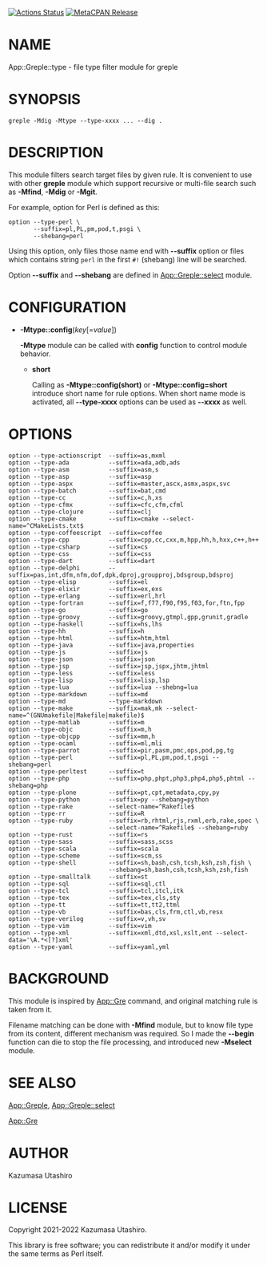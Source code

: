 [![Actions Status](https://github.com/kaz-utashiro/greple-type/workflows/test/badge.svg)](https://github.com/kaz-utashiro/greple-type/actions) [![MetaCPAN Release](https://badge.fury.io/pl/App-Greple-type.svg)](https://metacpan.org/release/App-Greple-type)
# NAME

App::Greple::type - file type filter module for greple

# SYNOPSIS

    greple -Mdig -Mtype --type-xxxx ... --dig .

# DESCRIPTION

This module filters search target files by given rule.  It is
convenient to use with other **greple** module which support recursive
or multi-file search such as **-Mfind**, **-Mdig** or **-Mgit**.

For example, option for Perl is defined as this:

    option --type-perl \
           --suffix=pl,PL,pm,pod,t,psgi \
           --shebang=perl

Using this option, only files those name end with **--suffix** option
or files which contains string `perl` in the first `#!` (shebang)
line will be searched.

Option **--suffix** and **--shebang** are defined in
[App::Greple::select](https://metacpan.org/pod/App%3A%3AGreple%3A%3Aselect) module.

# CONFIGURATION

- **-Mtype::config**(_key_\[=_value_\])

    **-Mtype** module can be called with **config** function to control
    module behavior.

    - **short**

        Calling as **-Mtype::config(short)** or **-Mtype::config=short**
        introduce short name for rule options.  When short name mode is
        activated, all **--type-xxxx** options can be used as **--xxxx** as
        well.

# OPTIONS

    option --type-actionscript  --suffix=as,mxml
    option --type-ada           --suffix=ada,adb,ads
    option --type-asm           --suffix=asm,s
    option --type-asp           --suffix=asp
    option --type-aspx          --suffix=master,ascx,asmx,aspx,svc
    option --type-batch         --suffix=bat,cmd
    option --type-cc            --suffix=c,h,xs
    option --type-cfmx          --suffix=cfc,cfm,cfml
    option --type-clojure       --suffix=clj
    option --type-cmake         --suffix=cmake --select-name=^CMakeLists.txt$
    option --type-coffeescript  --suffix=coffee
    option --type-cpp           --suffix=cpp,cc,cxx,m,hpp,hh,h,hxx,c++,h++
    option --type-csharp        --suffix=cs
    option --type-css           --suffix=css
    option --type-dart          --suffix=dart
    option --type-delphi        --suffix=pas,int,dfm,nfm,dof,dpk,dproj,groupproj,bdsgroup,bdsproj
    option --type-elisp         --suffix=el
    option --type-elixir        --suffix=ex,exs
    option --type-erlang        --suffix=erl,hrl
    option --type-fortran       --suffix=f,f77,f90,f95,f03,for,ftn,fpp
    option --type-go            --suffix=go
    option --type-groovy        --suffix=groovy,gtmpl,gpp,grunit,gradle
    option --type-haskell       --suffix=hs,lhs
    option --type-hh            --suffix=h
    option --type-html          --suffix=htm,html
    option --type-java          --suffix=java,properties
    option --type-js            --suffix=js
    option --type-json          --suffix=json
    option --type-jsp           --suffix=jsp,jspx,jhtm,jhtml
    option --type-less          --suffix=less
    option --type-lisp          --suffix=lisp,lsp
    option --type-lua           --suffix=lua --shebng=lua
    option --type-markdown      --suffix=md
    option --type-md            --type-markdown
    option --type-make          --suffix=mak,mk --select-name=^(GNUmakefile|Makefile|makefile)$
    option --type-matlab        --suffix=m
    option --type-objc          --suffix=m,h
    option --type-objcpp        --suffix=mm,h
    option --type-ocaml         --suffix=ml,mli
    option --type-parrot        --suffix=pir,pasm,pmc,ops,pod,pg,tg
    option --type-perl          --suffix=pl,PL,pm,pod,t,psgi --shebang=perl
    option --type-perltest      --suffix=t
    option --type-php           --suffix=php,phpt,php3,php4,php5,phtml --shebang=php
    option --type-plone         --suffix=pt,cpt,metadata,cpy,py
    option --type-python        --suffix=py --shebang=python
    option --type-rake          --select-name=^Rakefile$
    option --type-rr            --suffix=R
    option --type-ruby          --suffix=rb,rhtml,rjs,rxml,erb,rake,spec \
                                --select-name=^Rakefile$ --shebang=ruby
    option --type-rust          --suffix=rs
    option --type-sass          --suffix=sass,scss
    option --type-scala         --suffix=scala
    option --type-scheme        --suffix=scm,ss
    option --type-shell         --suffix=sh,bash,csh,tcsh,ksh,zsh,fish \
                                --shebang=sh,bash,csh,tcsh,ksh,zsh,fish
    option --type-smalltalk     --suffix=st
    option --type-sql           --suffix=sql,ctl
    option --type-tcl           --suffix=tcl,itcl,itk
    option --type-tex           --suffix=tex,cls,sty
    option --type-tt            --suffix=tt,tt2,ttml
    option --type-vb            --suffix=bas,cls,frm,ctl,vb,resx
    option --type-verilog       --suffix=v,vh,sv
    option --type-vim           --suffix=vim
    option --type-xml           --suffix=xml,dtd,xsl,xslt,ent --select-data='\A.*<[?]xml'
    option --type-yaml          --suffix=yaml,yml

# BACKGROUND

This module is inspired by [App::Gre](https://metacpan.org/pod/App%3A%3AGre) command, and original matching
rule is taken from it.

Filename matching can be done with **-Mfind** module, but to know file
type from its content, different mechanism was required.  So I made
the **--begin** function can die to stop the file processing, and
introduced new **-Mselect** module.

# SEE ALSO

[App::Greple](https://metacpan.org/pod/App%3A%3AGreple), [App::Greple::select](https://metacpan.org/pod/App%3A%3AGreple%3A%3Aselect)

[App::Gre](https://metacpan.org/pod/App%3A%3AGre)

# AUTHOR

Kazumasa Utashiro

# LICENSE

Copyright 2021-2022 Kazumasa Utashiro.

This library is free software; you can redistribute it and/or modify
it under the same terms as Perl itself.

